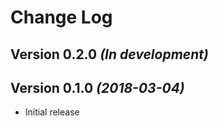 # Change Log

Version 0.2.0 *(In development)*
--------------------------------

Version 0.1.0 *(2018-03-04)*
----------------------------

- Initial release